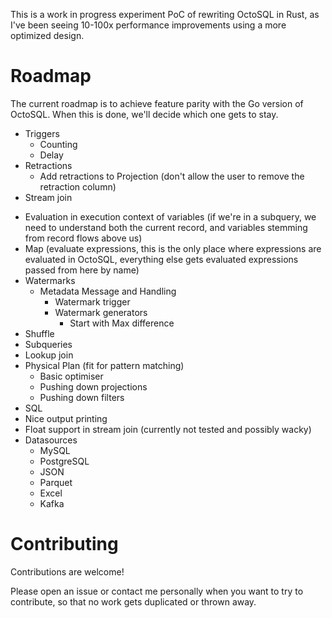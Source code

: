 This is a work in progress experiment PoC of rewriting OctoSQL in Rust, as I've been seeing 10-100x performance improvements using a more optimized design.

# Roadmap
The current roadmap is to achieve feature parity with the Go version of OctoSQL. When this is done, we'll decide which one gets to stay.

+ Triggers
	+ Counting
  - Delay
+ Retractions
	- Add retractions to Projection (don't allow the user to remove the retraction column)
+ Stream join
- Evaluation in execution context of variables (if we're in a subquery, we need to understand both the current record, and variables stemming from record flows above us)
- Map (evaluate expressions, this is the only place where expressions are evaluated in OctoSQL, everything else gets evaluated expressions passed from here by name)
- Watermarks
  - Metadata Message and Handling
	- Watermark trigger
	- Watermark generators
		- Start with Max difference
- Shuffle
- Subqueries
- Lookup join
- Physical Plan (fit for pattern matching)
	- Basic optimiser
    - Pushing down projections
    - Pushing down filters
- SQL
- Nice output printing
- Float support in stream join (currently not tested and possibly wacky)
- Datasources
  - MySQL
  - PostgreSQL
  - JSON
  - Parquet
  - Excel
  - Kafka

# Contributing
Contributions are welcome!

Please open an issue or contact me personally when you want to try to contribute, so that no work gets duplicated or thrown away.
